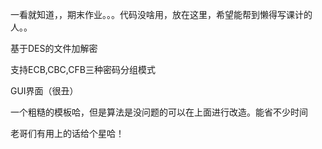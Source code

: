 一看就知道，，期末作业。。。代码没啥用，放在这里，希望能帮到懒得写课计的人。。

基于DES的文件加解密

支持ECB,CBC,CFB三种密码分组模式

GUI界面（很丑）

一个粗糙的模板哈，但是算法是没问题的可以在上面进行改造。能省不少时间

老哥们有用上的话给个星哈！




